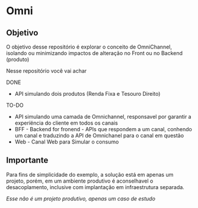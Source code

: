 # Omni

## Objetivo

O objetivo desse repositório é explorar o conceito de OmniChannel, isolando ou minimizando impactos de alteração no Front ou no Backend (produto)

Nesse repositório você vai achar

DONE
* API simulando dois produtos (Renda Fixa e Tesouro Direito) 

TO-DO
* API simulando uma camada de Omnichannel, responsavel por garantir a experiëncia do cliente em todos os canais
* BFF - Backend for fronend - APIs que respondem a um canal, conhendo um canal e traduzindo a API de Omnichanel para o canal em questão
* Web - Canal Web para Simular o consumo

## Importante
Para fins de simplicidade do exemplo, a solução está em apenas um projeto, porém, em um ambiente produtivo é aconselhavel o desacoplamento, inclusive com implantação em infraestrutura separada.

*Esse não é um projeto produtivo, apenas um caso de estudo*

